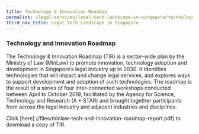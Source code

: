 ```yaml
---
title: Technology & Innovation Roadmap
permalink: /legal-services/legal-tech-landscape-in-singapore/technology-and-innovation-roadmap/
third_nav_title: Legal Tech Landscape in Singapore
---
```


### Technology and Innovation Roadmap

The Technology & Innovation Roadmap (TIR) is a sector-wide plan by the Ministry of Law (MinLaw) to promote innovation, technology adoption and development in Singapore’s legal industry up to 2030. It identifies technologies that will impact and change legal services, and explores ways to support development and adoption of such technologies. The roadmap is the result of a series of four inter-connected workshops conducted between April to October 2019, facilitated by the Agency for Science, Technology and Research (A * STAR) and brought together participants from across the legal industry and adjacent industries and disciplines.

Click [here] (/files/minlaw-tech-and-innovation-roadmap-report.pdf) to download a copy of TIR.
